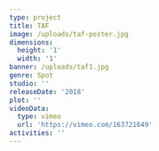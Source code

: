 ```yaml
---
type: project
title: TAF
image: /uploads/taf-poster.jpg
dimensions:
  height: '1'
  width: '1'
banner: /uploads/taf1.jpg
genre: Spot
studio: ''
releaseDate: '2018'
plot: ''
videoData:
  type: vimeo
  url: 'https://vimeo.com/163721649'
activities: ''
---
```



